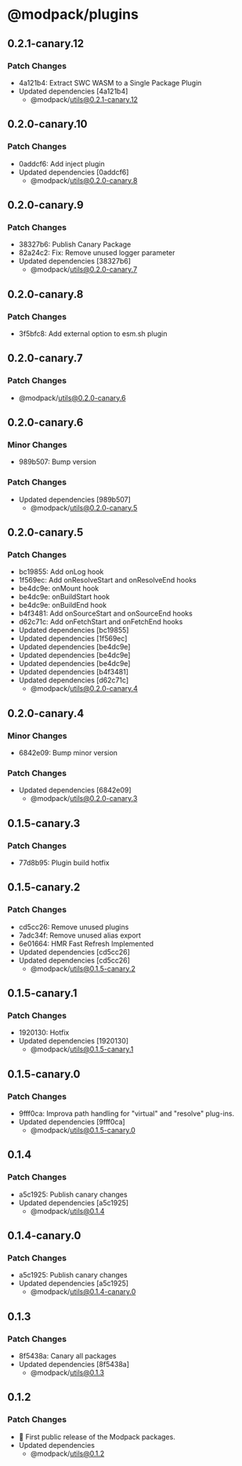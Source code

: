 # @modpack/plugins

## 0.2.1-canary.12

### Patch Changes

- 4a121b4: Extract SWC WASM to a Single Package Plugin
- Updated dependencies [4a121b4]
  - @modpack/utils@0.2.1-canary.12

## 0.2.0-canary.10

### Patch Changes

- 0addcf6: Add inject plugin
- Updated dependencies [0addcf6]
  - @modpack/utils@0.2.0-canary.8

## 0.2.0-canary.9

### Patch Changes

- 38327b6: Publish Canary Package
- 82a24c2: Fix: Remove unused logger parameter
- Updated dependencies [38327b6]
  - @modpack/utils@0.2.0-canary.7

## 0.2.0-canary.8

### Patch Changes

- 3f5bfc8: Add external option to esm.sh plugin

## 0.2.0-canary.7

### Patch Changes

- @modpack/utils@0.2.0-canary.6

## 0.2.0-canary.6

### Minor Changes

- 989b507: Bump version

### Patch Changes

- Updated dependencies [989b507]
  - @modpack/utils@0.2.0-canary.5

## 0.2.0-canary.5

### Patch Changes

- bc19855: Add onLog hook
- 1f569ec: Add onResolveStart and onResolveEnd hooks
- be4dc9e: onMount hook
- be4dc9e: onBuildStart hook
- be4dc9e: onBuildEnd hook
- b4f3481: Add onSourceStart and onSourceEnd hooks
- d62c71c: Add onFetchStart and onFetchEnd hooks
- Updated dependencies [bc19855]
- Updated dependencies [1f569ec]
- Updated dependencies [be4dc9e]
- Updated dependencies [be4dc9e]
- Updated dependencies [be4dc9e]
- Updated dependencies [b4f3481]
- Updated dependencies [d62c71c]
  - @modpack/utils@0.2.0-canary.4

## 0.2.0-canary.4

### Minor Changes

- 6842e09: Bump minor version

### Patch Changes

- Updated dependencies [6842e09]
  - @modpack/utils@0.2.0-canary.3

## 0.1.5-canary.3

### Patch Changes

- 77d8b95: Plugin build hotfix

## 0.1.5-canary.2

### Patch Changes

- cd5cc26: Remove unused plugins
- 7adc34f: Remove unused alias export
- 6e01664: HMR Fast Refresh Implemented
- Updated dependencies [cd5cc26]
- Updated dependencies [cd5cc26]
  - @modpack/utils@0.1.5-canary.2

## 0.1.5-canary.1

### Patch Changes

- 1920130: Hotfix
- Updated dependencies [1920130]
  - @modpack/utils@0.1.5-canary.1

## 0.1.5-canary.0

### Patch Changes

- 9fff0ca: Improva path handling for "virtual" and "resolve" plug-ins.
- Updated dependencies [9fff0ca]
  - @modpack/utils@0.1.5-canary.0

## 0.1.4

### Patch Changes

- a5c1925: Publish canary changes
- Updated dependencies [a5c1925]
  - @modpack/utils@0.1.4

## 0.1.4-canary.0

### Patch Changes

- a5c1925: Publish canary changes
- Updated dependencies [a5c1925]
  - @modpack/utils@0.1.4-canary.0

## 0.1.3

### Patch Changes

- 8f5438a: Canary all packages
- Updated dependencies [8f5438a]
  - @modpack/utils@0.1.3

## 0.1.2

### Patch Changes

- 🎉 First public release of the Modpack packages.
- Updated dependencies
  - @modpack/utils@0.1.2
